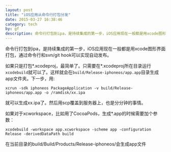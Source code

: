 ```yaml
---
layout: post
title: "iOS应用从命令行打包分发"
date: 2015-03-27 16:38:46
category: tech
by: gf
description: 命令行打包到ipa，是持续集成的第一步，iOS应用现在一般都是用xcode图形界面打包，通过命令行和svn/git hook可以实现自动发布
---
```


命令行打包到ipa，是持续集成的第一步，iOS应用现在一般都是用xcode图形界面打包，通过命令行和svn/git hook可以实现自动发布。

如果只是打包*.xcodeproj，最简单了。只需要在*.xcodeproj所在目录运行`xcodebuild`就可以了。这样就会在`build/Release-iphoneos/app.app`目录生成app文件夹。下一步，用:

	xcrun -sdk iphoneos PackageApplication -v build/Release-iphoneos/app.app -o /ramdisk/xx.ipa

就可以生成xx.ipa了。然后用scp覆盖到服务器上，也是分分钟的事情。

如果对于xcworkspace，比如用了CocoaPods，生成*.app的时候需要加个参数：

	xcodebuild -workspace app.xcworkspace -scheme app -configuration Release -derivedDataPath build

在当前目录的build/Build/Products/Release-iphoneos/会生成app文件